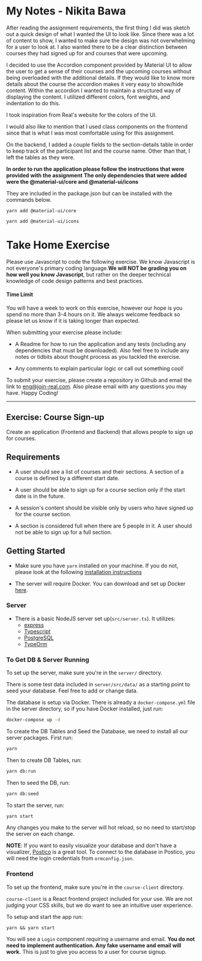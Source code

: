 # My Notes - Nikita Bawa

After reading the assignment requirements, the first thing I did was sketch out a quick design of what I
wanted the UI to look like. Since there was a lot of content to show, I wanted to make sure the design was not
overwhelming for a user to look at. I also wanted there to be a clear distinction between courses they had signed up for and courses that were upcoming.

I decided to use the Accordion component provided by Material UI to allow the user to get a sense of their courses and the upcoming courses without being overloaded with the additional details. If they would like to know more details about the course the accordion makes it very easy to show/hide content. Within the accordion I
wanted to maintain a structured way of displaying the content. I utilized different colors, font weights, and indentation to do this.

I took inspiration from Real's website for the colors of the UI.

I would also like to mention that I used class components on the frontend since that is what I was most comfortable using
for this assignment.

On the backend, I added a couple fields to the section-details table in order to keep track of the
participant list and the course name. Other than that, I left the tables as they were.


**In order to run the application please follow the instructions that were provided with the assignment**
**The only dependencies that were added were the @material-ui/core and @material-ui/icons**

They are included in the package.json but can be installed with the commands below.
```
yarn add @material-ui/core

yarn add @material-ui/icons
```




# Take Home Exercise

Please use Javascript to code the following exercise. We know Javascript is not everyone's primary coding language.**We will NOT be grading you on how well you know Javascript**, but rather on the deeper technical knowledge of code design patterns and best practices.

#### Time Limit

You will have a week to work on this exercise, however our hope is you spend no more than 3-4 hours on it. We always welcome feedback so please let us know if it is taking longer than expected.

When submitting your exercise please include:

- A Readme for how to run the application and any tests (including any dependencies that must be downloaded). Also feel free to include any notes or tidbits about thought process as you tackled the exercise.

- Any comments to explain particular logic or call out something cool!

To submit your exercise, please create a repository in Github and email the link to [eng@join-real.com](mailto:eng@join-real.com). Also please email with any questions you may have. Happy Coding!

---

## Exercise: Course Sign-up

Create an application (Frontend and Backend) that allows people to sign up for courses.
## Requirements

- A user should see a list of courses and their sections. A section of a course is defined by a different start date.

- A user should be able to sign up for a course section only if the start date is in the future.

- A session's content should be visible only by users who have signed up for the course section.

- A section is considered full when there are 5 people in it. A user should not be able to sign up for a full section.

## Getting Started

- Make sure you have `yarn` installed on your machine. If you do not, please look at the following [installation instructions](https://classic.yarnpkg.com/en/docs/install/#mac-stable)

- The server will require Docker. You can download and set up Docker [here](https://www.docker.com/get-started).

### Server

- There is a basic NodeJS server set up(`src/server.ts`). It utilizes:
  - [express](https://expressjs.com/)
  - [Typescript](https://www.typescriptlang.org/)
  - [PostgreSQL](https://www.postgresql.org/)
  - [TypeOrm](https://typeorm.io/#/)


### To Get DB & Server Running
To set up the server, make sure you're in the `server/` directory.

There is some test data included in `server/src/data/` as a starting point to seed your database. Feel free to add or change data.

The database is setup via Docker. There is already a `docker-compose.yml` file in the server directory, so if you have Docker installed, just run:
```bash
docker-compose up -d
```

To create the DB Tables and Seed the Database, we need to install all our server packages. First run:
```bash
yarn
```

Then to create DB Tables, run:
```bash
yarn db:run
```

Then to seed the DB, run:
```bash
yarn db:seed
```

To start the server, run:
```bash
yarn start
```

Any changes you make to the server will hot reload, so no need to start/stop the server on each change.

**NOTE**: If you want to easily visualize your database and don't have a visualizer, [Postico](https://eggerapps.at/postico/) is a great tool. To connect to the database in Postico, you will need the login credentials from `ormconfig.json`.

### Frontend
To set up the frontend, make sure you're in the `course-client` directory.

`course-client` is a React frontend project included for your use. We are not judging your CSS skills, but we do want to see an intuitive user experience.

To setup and start the app run:
```
yarn && yarn start
```

You will see a `Login` component requiring a username and email. **You do not need to implement authentication. Any fake username and email will work.** This is just to give you access to a user for course signup.
